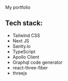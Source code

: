 My portfolio

## Tech stack:

* Tailwind CSS
* Next JS
* Sanity.io
* TypeScript
* Apollo Client
* Graphql code generator
* react-three-fiber
* threejs
